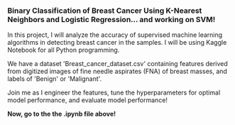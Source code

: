 ### Binary Classification of Breast Cancer Using K-Nearest Neighbors and Logistic Regression... and working on SVM!

In this project, I will analyze the accuracy of supervised machine learning algorithms in detecting breast cancer in the samples. I will be using Kaggle Notebook for all Python programming.

We have a dataset 'Breast_cancer_dataset.csv' containing features derived from digitized images of fine needle aspirates (FNA) of breast masses, and labels of 'Benign' or 'Malignant'.

Join me as I engineer the features, tune the hyperparameters for optimal model performance, and evaluate model performance!

**Now, go to the the .ipynb file above!**
